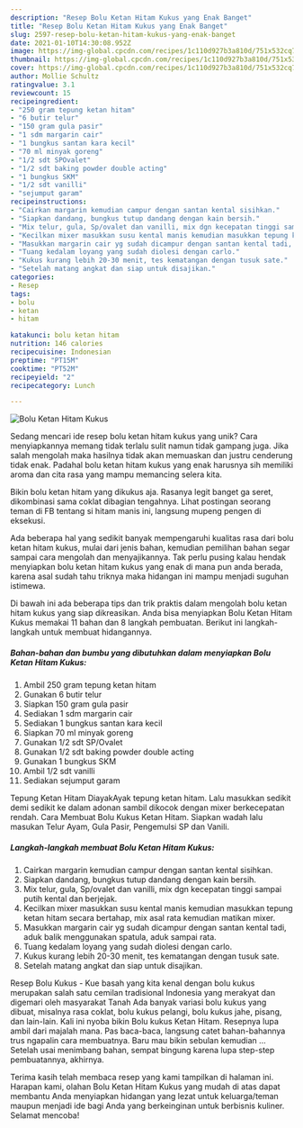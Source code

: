 ```yaml
---
description: "Resep Bolu Ketan Hitam Kukus yang Enak Banget"
title: "Resep Bolu Ketan Hitam Kukus yang Enak Banget"
slug: 2597-resep-bolu-ketan-hitam-kukus-yang-enak-banget
date: 2021-01-10T14:30:08.952Z
image: https://img-global.cpcdn.com/recipes/1c110d927b3a810d/751x532cq70/bolu-ketan-hitam-kukus-foto-resep-utama.jpg
thumbnail: https://img-global.cpcdn.com/recipes/1c110d927b3a810d/751x532cq70/bolu-ketan-hitam-kukus-foto-resep-utama.jpg
cover: https://img-global.cpcdn.com/recipes/1c110d927b3a810d/751x532cq70/bolu-ketan-hitam-kukus-foto-resep-utama.jpg
author: Mollie Schultz
ratingvalue: 3.1
reviewcount: 15
recipeingredient:
- "250 gram tepung ketan hitam"
- "6 butir telur"
- "150 gram gula pasir"
- "1 sdm margarin cair"
- "1 bungkus santan kara kecil"
- "70 ml minyak goreng"
- "1/2 sdt SPOvalet"
- "1/2 sdt baking powder double acting"
- "1 bungkus SKM"
- "1/2 sdt vanilli"
- "sejumput garam"
recipeinstructions:
- "Cairkan margarin kemudian campur dengan santan kental sisihkan."
- "Siapkan dandang, bungkus tutup dandang dengan kain bersih."
- "Mix telur, gula, Sp/ovalet dan vanilli, mix dgn kecepatan tinggi sampai putih kental dan berjejak."
- "Kecilkan mixer masukkan susu kental manis kemudian masukkan tepung ketan hitam secara bertahap, mix asal rata kemudian matikan mixer."
- "Masukkan margarin cair yg sudah dicampur dengan santan kental tadi, aduk balik menggunakan spatula, aduk sampai rata."
- "Tuang kedalam loyang yang sudah diolesi dengan carlo."
- "Kukus kurang lebih 20-30 menit, tes kematangan dengan tusuk sate."
- "Setelah matang angkat dan siap untuk disajikan."
categories:
- Resep
tags:
- bolu
- ketan
- hitam

katakunci: bolu ketan hitam 
nutrition: 146 calories
recipecuisine: Indonesian
preptime: "PT15M"
cooktime: "PT52M"
recipeyield: "2"
recipecategory: Lunch

---
```



![Bolu Ketan Hitam Kukus](https://img-global.cpcdn.com/recipes/1c110d927b3a810d/751x532cq70/bolu-ketan-hitam-kukus-foto-resep-utama.jpg)

Sedang mencari ide resep bolu ketan hitam kukus yang unik? Cara menyiapkannya memang tidak terlalu sulit namun tidak gampang juga. Jika salah mengolah maka hasilnya tidak akan memuaskan dan justru cenderung tidak enak. Padahal bolu ketan hitam kukus yang enak harusnya sih memiliki aroma dan cita rasa yang mampu memancing selera kita.

Bikin bolu ketan hitam yang dikukus aja. Rasanya legit banget ga seret, dikombinasi sama coklat dibagian tengahnya. Lihat postingan seorang teman di FB tentang si hitam manis ini, langsung mupeng pengen di eksekusi.

Ada beberapa hal yang sedikit banyak mempengaruhi kualitas rasa dari bolu ketan hitam kukus, mulai dari jenis bahan, kemudian pemilihan bahan segar sampai cara mengolah dan menyajikannya. Tak perlu pusing kalau hendak menyiapkan bolu ketan hitam kukus yang enak di mana pun anda berada, karena asal sudah tahu triknya maka hidangan ini mampu menjadi suguhan istimewa.


Di bawah ini ada beberapa tips dan trik praktis dalam mengolah bolu ketan hitam kukus yang siap dikreasikan. Anda bisa menyiapkan Bolu Ketan Hitam Kukus memakai 11 bahan dan 8 langkah pembuatan. Berikut ini langkah-langkah untuk membuat hidangannya.

<!--inarticleads1-->

##### Bahan-bahan dan bumbu yang dibutuhkan dalam menyiapkan Bolu Ketan Hitam Kukus:

1. Ambil 250 gram tepung ketan hitam
1. Gunakan 6 butir telur
1. Siapkan 150 gram gula pasir
1. Sediakan 1 sdm margarin cair
1. Sediakan 1 bungkus santan kara kecil
1. Siapkan 70 ml minyak goreng
1. Gunakan 1/2 sdt SP/Ovalet
1. Gunakan 1/2 sdt baking powder double acting
1. Gunakan 1 bungkus SKM
1. Ambil 1/2 sdt vanilli
1. Sediakan sejumput garam


Tepung Ketan Hitam DiayakAyak tepung ketan hitam. Lalu masukkan sedikit demi sedikit ke dalam adonan sambil dikocok dengan mixer berkecepatan rendah. Cara Membuat Bolu Kukus Ketan Hitam. Siapkan wadah lalu masukan Telur Ayam, Gula Pasir, Pengemulsi SP dan Vanili. 

<!--inarticleads2-->

##### Langkah-langkah membuat Bolu Ketan Hitam Kukus:

1. Cairkan margarin kemudian campur dengan santan kental sisihkan.
1. Siapkan dandang, bungkus tutup dandang dengan kain bersih.
1. Mix telur, gula, Sp/ovalet dan vanilli, mix dgn kecepatan tinggi sampai putih kental dan berjejak.
1. Kecilkan mixer masukkan susu kental manis kemudian masukkan tepung ketan hitam secara bertahap, mix asal rata kemudian matikan mixer.
1. Masukkan margarin cair yg sudah dicampur dengan santan kental tadi, aduk balik menggunakan spatula, aduk sampai rata.
1. Tuang kedalam loyang yang sudah diolesi dengan carlo.
1. Kukus kurang lebih 20-30 menit, tes kematangan dengan tusuk sate.
1. Setelah matang angkat dan siap untuk disajikan.


Resep Bolu Kukus - Kue basah yang kita kenal dengan bolu kukus merupakan salah satu cemilan tradisional Indonesia yang merakyat dan digemari oleh masyarakat Tanah Ada banyak variasi bolu kukus yang dibuat, misalnya rasa coklat, bolu kukus pelangi, bolu kukus jahe, pisang, dan lain-lain. Kali ini nyoba bikin Bolu kukus Ketan Hitam. Resepnya lupa ambil dari majalah mana. Pas baca-baca, langsung catet bahan-bahannya trus ngapalin cara membuatnya. Baru mau bikin sebulan kemudian … Setelah usai menimbang bahan, sempat bingung karena lupa step-step pembuatannya, akhirnya. 

Terima kasih telah membaca resep yang kami tampilkan di halaman ini. Harapan kami, olahan Bolu Ketan Hitam Kukus yang mudah di atas dapat membantu Anda menyiapkan hidangan yang lezat untuk keluarga/teman maupun menjadi ide bagi Anda yang berkeinginan untuk berbisnis kuliner. Selamat mencoba!
